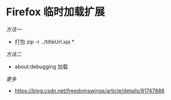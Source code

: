 # Firefox 临时加载扩展

*方法一*
- 打包 zip -r ../titleUrl.xpi *

*方法二*
- about:debugging 加载

*更多* 
- https://blog.csdn.net/freedomswings/article/details/81747886
